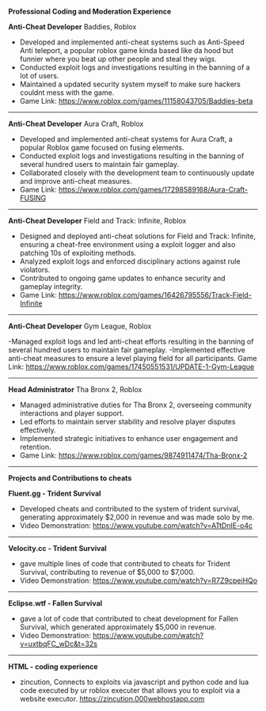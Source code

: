 **Professional Coding and Moderation Experience**

**Anti-Cheat Developer**
Baddies, Roblox
- Developed and implemented anti-cheat systems such as Anti-Speed Anti teleport, a popular roblox game kinda based like da hood but funnier where you beat up other people and steal they wigs.
- Conducted exploit logs and investigations resulting in the banning of a lot of users.
- Maintained a updated security system myself to make sure hackers couldnt mess with the game.
- Game Link: https://www.roblox.com/games/11158043705/Baddies-beta

------
**Anti-Cheat Developer**
Aura Craft, Roblox
- Developed and implemented anti-cheat systems for Aura Craft, a popular Roblox game focused on fusing elements.
- Conducted exploit logs and investigations resulting in the banning of several hundred users to maintain fair gameplay.
- Collaborated closely with the development team to continuously update and improve anti-cheat measures.
- Game Link: https://www.roblox.com/games/17298589168/Aura-Craft-FUSING

------

**Anti-Cheat Developer**
Field and Track: Infinite, Roblox
- Designed and deployed anti-cheat solutions for Field and Track: Infinite, ensuring a cheat-free environment using a exploit logger and also patching 10s of exploiting methods.
- Analyzed exploit logs and enforced disciplinary actions against rule violators.
- Contributed to ongoing game updates to enhance security and gameplay integrity.
- Game Link: https://www.roblox.com/games/16426795556/Track-Field-Infinite

------

**Anti-Cheat Developer**
Gym League, Roblox

-Managed exploit logs and led anti-cheat efforts resulting in the banning of several hundred users to maintain fair gameplay.
-Implemented effective anti-cheat measures to ensure a level playing field for all participants.
Game Link: https://www.roblox.com/games/17450551531/UPDATE-1-Gym-League

-------

**Head Administrator**
Tha Bronx 2, Roblox
- Managed administrative duties for Tha Bronx 2, overseeing community interactions and player support.
- Led efforts to maintain server stability and resolve player disputes effectively.
- Implemented strategic initiatives to enhance user engagement and retention.
- Game Link: https://www.roblox.com/games/9874911474/Tha-Bronx-2

------

**Projects and Contributions to cheats**

**Fluent.gg - Trident Survival**
- Developed cheats and contributed to the system of trident survival, generating approximately $2,000 in revenue and was made solo by me.
- Video Demonstration: https://www.youtube.com/watch?v=ATtDnIE-o4c

------

**Velocity.cc - Trident Survival**
- gave multiple lines of code that contributed to cheats for Trident Survival, contributing to revenue of $5,000 to $7,000.
- Video Demonstration: https://www.youtube.com/watch?v=R7Z9cpeiHQo

------

**Eclipse.wtf - Fallen Survival**
- gave a lot of code that contributed to cheat development for Fallen Survival, which generated approximately $5,000 in revenue.
- Video Demonstration: https://www.youtube.com/watch?v=uxtbqFC_wDc&t=32s

---
**HTML - coding experience**
- zincution, Connects to exploits via javascript and python code and lua code executed by ur roblox executer that allows you to exploit via a website executor.
https://zincution.000webhostapp.com
